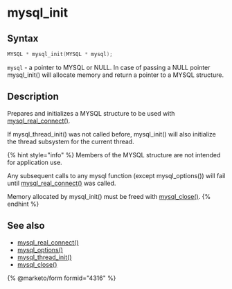 # mysql\_init

## Syntax

```c
MYSQL * mysql_init(MYSQL * mysql);
```

`mysql` - a pointer to MYSQL or NULL. In case of passing a NULL pointer mysql\_init() will allocate memory and return a pointer to a MYSQL structure.

## Description

Prepares and initializes a MYSQL structure to be used with [mysql\_real\_connect()](mysql_real_connect.md).

If mysql\_thread\_init() was not called before, mysql\_init() will also initialize the thread subsystem for the current thread.

{% hint style="info" %}
Members of the MYSQL structure are not intended for application use.

Any subsequent calls to any mysql function (except mysql\_options()) will fail until [mysql\_real\_connect()](mysql_real_connect.md) was called.

Memory allocated by mysql\_init() must be freed with [mysql\_close()](mysql_close.md).
{% endhint %}

## See also

* [mysql\_real\_connect()](mysql_real_connect.md)
* [mysql\_options()](mysql_options.md)
* [mysql\_thread\_init()](mysql_thread_init.md)
* [mysql\_close()](mysql_close.md)

{% @marketo/form formid="4316" %}
